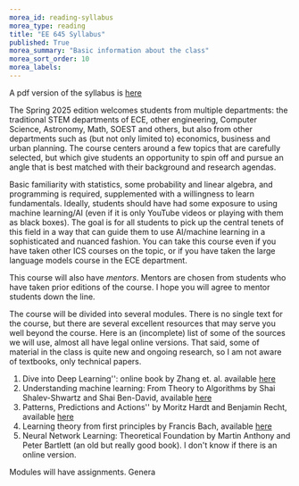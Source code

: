 ```yaml
---
morea_id: reading-syllabus
morea_type: reading
title: "EE 645 Syllabus"
published: True
morea_summary: "Basic information about the class"
morea_sort_order: 10
morea_labels: 
---
```


A pdf version of the syllabus is [here](https://uhm-descartes.github.io/ee645/morea/example-introduction/syllabus-645.pdf)


The Spring 2025 edition welcomes students from multiple departments:
the traditional STEM departments of ECE, other engineering, Computer
Science, Astronomy, Math, SOEST and others, but also from other
departments such as (but not only limited to) economics, business and
urban planning. The course centers around a few topics that are
carefully selected, but which give students an opportunity to spin off
and pursue an angle that is best matched with their background and
research agendas.

Basic familiarity with statistics, some probability and linear
algebra, and programming is required, supplemented with a willingness
to learn fundamentals. Ideally, students should have had some exposure
to using machine learning/AI (even if it is only YouTube videos or
playing with them as black boxes). The goal is for all students to
pick up the central tenets of this field in a way that can guide them
to use AI/machine learning in a sophisticated and nuanced
fashion. You can take this course even if you have taken other ICS
courses on the topic, or if you have taken the large language models
course in the ECE department.

This course will also have _mentors_. Mentors are chosen from
students who have taken prior editions of the course. I hope you will
agree to mentor students down the line.

The course will be divided into several modules. There is no single
text for the course, but there are several excellent resources that
may serve you well beyond the course. Here is an (incomplete) list of
some of the sources we will use, almost all have legal online
versions.  That said, some of material in the class is quite new and
ongoing research, so I am not aware of textbooks, only technical
papers.

1. Dive into Deep Learning'': online book by Zhang et. al. available [here](https://d2l.ai)
2. Understanding machine learning: From Theory to Algorithms by Shai Shalev-Shwartz and Shai Ben-David, available [here](https://www.cs.huji.ac.il/~shais/UnderstandingMachineLearning/understanding-machine-learning-theory-algorithms.pdf)
3. Patterns, Predictions and Actions'' by Moritz Hardt and Benjamin Recht, available [here](https://mlstory.org)
4. Learning theory from first principles by Francis Bach, available [here](https://www.di.ens.fr/~fbach/ltfp_book.pdf)
5. Neural Network Learning: Theoretical Foundation by Martin Anthony and Peter Bartlett (an old but really good book). I don't know if there is an online version.

Modules will have assignments. Genera
